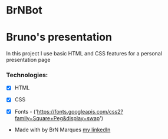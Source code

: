# BrNBot

<h1>Bruno's presentation</h1>

<p>In this project I use basic HTML and CSS features for a personal presentation page
</p>

### Technologies:

* [x] HTML
* [x] CSS
* [x] Fonts - ('https://fonts.googleapis.com/css2?family=Square+Peg&display=swap')


* Made with by BrN Marques [my linkedIn](https://www.linkedin.com/in/brunomarques85/)